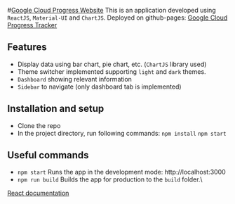 #[Google Cloud Progress Website](https://anishsahu10.github.io/dashboard/)
This is an application developed using `ReactJS`, `Material-UI` and `ChartJS`.
Deployed on github-pages:
[Google Cloud Progress Tracker](https://anishsahu10.github.io/dashboard/)

## Features
* Display data using bar chart, pie chart, etc. (`ChartJS` library used)
* Theme switcher implemented supporting `light` and `dark` themes.
* `Dashboard` showing relevant information
* `Sidebar` to navigate (only dashboard tab is implemented)

## Installation and setup
* Clone the repo
* In the project directory, run following commands:
`npm install`
`npm start`

## Useful commands
* `npm start`
Runs the app in the development mode: http://localhost:3000
* `npm run build`
Builds the app for production to the `build` folder.\

[React documentation](https://reactjs.org/)
